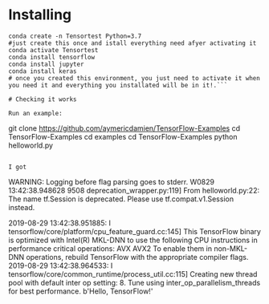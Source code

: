 # Installing

```
conda create -n Tensortest Python=3.7
#just create this once and istall everything need afyer activating it
conda activate Tensortest
conda install tensorflow
conda install jupyter
conda install keras
# once you created this environment, you just need to activate it when you need it and everything you installated will be in it!.```

# Checking it works

Run an example:

```
git clone https://github.com/aymericdamien/TensorFlow-Examples
cd TensorFlow-Examples
cd examples
cd TensorFlow-Examples
python helloworld.py
```

I got 

```
WARNING: Logging before flag parsing goes to stderr.
W0829 13:42:38.948628  9508 deprecation_wrapper.py:119] From helloworld.py:22: The name tf.Session is deprecated. Please use tf.compat.v1.Session instead.

2019-08-29 13:42:38.951885: I tensorflow/core/platform/cpu_feature_guard.cc:145] This TensorFlow binary is optimized with Intel(R) MKL-DNN to use the following CPU instructions in performance critical operations:  AVX AVX2
To enable them in non-MKL-DNN operations, rebuild TensorFlow with the appropriate compiler flags.
2019-08-29 13:42:38.964533: I tensorflow/core/common_runtime/process_util.cc:115] Creating new thread pool with default inter op setting: 8. Tune using inter_op_parallelism_threads for best performance.
b'Hello, TensorFlow!'
```
